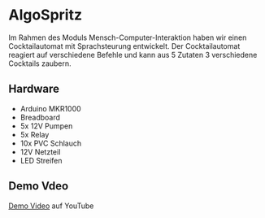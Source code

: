 # AlgoSpritz
Im Rahmen des Moduls Mensch-Computer-Interaktion haben wir einen Cocktailautomat mit Sprachsteurung entwickelt.
Der Cocktailautomat reagiert auf verschiedene Befehle und kann aus 5 Zutaten 3 verschiedene Cocktails zaubern.

## Hardware
- Arduino MKR1000
- Breadboard
- 5x 12V Pumpen
- 5x Relay
- 10x PVC Schlauch
- 12V Netzteil
- LED Streifen

## Demo Vdeo
[Demo Video](https://youtu.be/6kjruOOCzKA) auf YouTube
